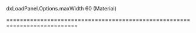 <!--id-->dxLoadPanel.Options.maxWidth<!--/id-->
<!--merge--><!--/merge-->
<!--default-->60 (Material)<!--/default-->
===========================================================================
